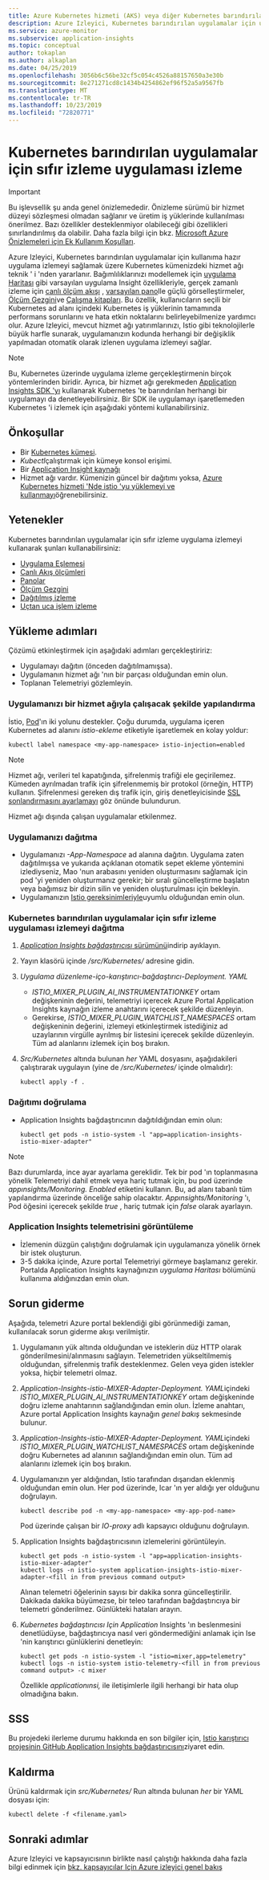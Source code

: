 ```yaml
---
title: Azure Kubernetes hizmeti (AKS) veya diğer Kubernetes barındırılan uygulamalarını izlemek için Application Insights kullanın-Azure Izleyici | Microsoft Docs
description: Azure Izleyici, Kubernetes barındırılan uygulamalar için uygulama izlemeye olanak sağlamak üzere Kubernetes kümenizdeki hizmet kafes teknolojisini kullanır. Bu, kümenizde çalışan ve bu kaynaklardan gelen ve giden isteklerle ilgili Application Insights telemetri toplamanıza olanak tanır.
ms.service: azure-monitor
ms.subservice: application-insights
ms.topic: conceptual
author: tokaplan
ms.author: alkaplan
ms.date: 04/25/2019
ms.openlocfilehash: 3056b6c56be32cf5c054c4526a88157650a3e30b
ms.sourcegitcommit: 8e271271cd8c1434b4254862ef96f52a5a9567fb
ms.translationtype: MT
ms.contentlocale: tr-TR
ms.lasthandoff: 10/23/2019
ms.locfileid: "72820771"
---
```

# <a name="zero-instrumentation-application-monitoring-for-kubernetes-hosted-applications"></a>Kubernetes barındırılan uygulamalar için sıfır izleme uygulaması izleme

> [!IMPORTANT]
> Bu işlevsellik şu anda genel önizlemededir.
> Önizleme sürümü bir hizmet düzeyi sözleşmesi olmadan sağlanır ve üretim iş yüklerinde kullanılması önerilmez. Bazı özellikler desteklenmiyor olabileceği gibi özellikleri sınırlandırılmış da olabilir.
> Daha fazla bilgi için bkz. [Microsoft Azure Önizlemeleri için Ek Kullanım Koşulları](https://azure.microsoft.com/support/legal/preview-supplemental-terms/).

Azure Izleyici, Kubernetes barındırılan uygulamalar için kullanıma hazır uygulama izlemeyi sağlamak üzere Kubernetes kümenizdeki hizmet ağı teknik ' i 'nden yararlanır. Bağımlılıklarınızı modellemek için [uygulama Haritası](../../azure-monitor/app/app-map.md) gibi varsayılan uygulama Insight özellikleriyle, gerçek zamanlı izleme için [canlı ölçüm akışı](../../azure-monitor/app/live-stream.md) , [varsayılan pano](../../azure-monitor/app/overview-dashboard.md)Ile güçlü görselleştirmeler, [Ölçüm Gezgini](../../azure-monitor/platform/metrics-getting-started.md)ve [ Çalışma kitapları](../../azure-monitor/app/usage-workbooks.md). Bu özellik, kullanıcıların seçili bir Kubernetes ad alanı içindeki Kubernetes iş yüklerinin tamamında performans sorunlarını ve hata etkin noktalarını belirleyebilmenize yardımcı olur. Azure Izleyici, mevcut hizmet ağı yatırımlarınızı, Istio gibi teknolojilerle büyük harfle sunarak, uygulamanızın kodunda herhangi bir değişiklik yapılmadan otomatik olarak izlenen uygulama izlemeyi sağlar.

> [!NOTE]
> Bu, Kubernetes üzerinde uygulama izleme gerçekleştirmenin birçok yöntemlerinden biridir. Ayrıca, bir hizmet ağı gerekmeden [Application Insights SDK 'yı](../../azure-monitor/azure-monitor-app-hub.md) kullanarak Kubernetes 'te barındırılan herhangi bir uygulamayı da denetleyebilirsiniz. Bir SDK ile uygulamayı işaretlemeden Kubernetes 'i izlemek için aşağıdaki yöntemi kullanabilirsiniz.

## <a name="prerequisites"></a>Önkoşullar

- Bir [Kubernetes kümesi](https://docs.microsoft.com/azure/aks/concepts-clusters-workloads).
- *Kubectl*çalıştırmak için kümeye konsol erişimi.
- Bir [Application Insight kaynağı](create-new-resource.md)
- Hizmet ağı vardır. Kümenizin güncel bir dağıtımı yoksa, [Azure Kubernetes hizmeti 'Nde istio 'yu yüklemeyi ve kullanmayı](https://docs.microsoft.com/azure/aks/istio-install)öğrenebilirsiniz.

## <a name="capabilities"></a>Yetenekler

Kubernetes barındırılan uygulamalar için sıfır izleme uygulama izlemeyi kullanarak şunları kullanabilirsiniz:

- [Uygulama Eşlemesi](../../azure-monitor/app/app-map.md)
- [Canlı Akış ölçümleri](../../azure-monitor/app/live-stream.md)
- [Panolar](../../azure-monitor/app/overview-dashboard.md)
- [Ölçüm Gezgini](../../azure-monitor/platform/metrics-getting-started.md)
- [Dağıtılmış izleme](../../azure-monitor/app/distributed-tracing.md)
- [Uçtan uca işlem izleme](../../azure-monitor/learn/tutorial-performance.md#identify-slow-server-operations)

## <a name="installation-steps"></a>Yükleme adımları

Çözümü etkinleştirmek için aşağıdaki adımları gerçekleştiririz:
- Uygulamayı dağıtın (önceden dağıtılmamışsa).
- Uygulamanın hizmet ağı 'nın bir parçası olduğundan emin olun.
- Toplanan Telemetriyi gözlemleyin.

### <a name="configure-your-app-to-work-with-a-service-mesh"></a>Uygulamanızı bir hizmet ağıyla çalışacak şekilde yapılandırma

İstio, [Pod](https://istio.io/docs/setup/kubernetes/additional-setup/sidecar-injection/)'ın iki yolunu destekler.
Çoğu durumda, uygulama içeren Kubernetes ad alanını *istio-ekleme* etiketiyle işaretlemek en kolay yoldur:

```console
kubectl label namespace <my-app-namespace> istio-injection=enabled
```

> [!NOTE]
> Hizmet ağı, verileri tel kapatığında, şifrelenmiş trafiği ele geçirilemez. Kümeden ayrılmadan trafik için şifrelenmemiş bir protokol (örneğin, HTTP) kullanın. Şifrelenmesi gereken dış trafik için, giriş denetleyicisinde [SSL sonlandırmasını ayarlamayı](https://kubernetes.io/docs/concepts/services-networking/ingress/#tls) göz önünde bulundurun.

Hizmet ağı dışında çalışan uygulamalar etkilenmez.

### <a name="deploy-your-application"></a>Uygulamanızı dağıtma

- Uygulamanızı *-App-Namespace* ad alanına dağıtın. Uygulama zaten dağıtılmışsa ve yukarıda açıklanan otomatik sepet ekleme yöntemini izlediyseniz, Mao 'nun arabasını yeniden oluşturmasını sağlamak için pod 'yi yeniden oluşturmanız gerekir; bir sıralı güncelleştirme başlatın veya bağımsız bir dizin silin ve yeniden oluşturulması için bekleyin.
- Uygulamanızın [Istio gereksinimleriyle](https://istio.io/docs/setup/kubernetes/prepare/requirements/)uyumlu olduğundan emin olun.

### <a name="deploy-zero-instrumentation-application-monitoring-for-kubernetes-hosted-apps"></a>Kubernetes barındırılan uygulamalar için sıfır izleme uygulaması izlemeyi dağıtma

1. [ *Application Insights bağdaştırıcısı* sürümünü](https://github.com/Microsoft/Application-Insights-Istio-Adapter/releases/)indirip ayıklayın.
2. Yayın klasörü içinde */src/Kubernetes/* adresine gidin.
3. *Uygulama düzenleme-iço-karıştırıcı-bağdaştırıcı-Deployment. YAML*
    - *ISTIO_MIXER_PLUGIN_AI_INSTRUMENTATIONKEY* ortam değişkeninin değerini, telemetriyi içerecek Azure Portal Application Insights kaynağın izleme anahtarını içerecek şekilde düzenleyin.
    - Gerekirse, *ISTIO_MIXER_PLUGIN_WATCHLIST_NAMESPACES* ortam değişkeninin değerini, izlemeyi etkinleştirmek istediğiniz ad uzaylarının virgülle ayrılmış bir listesini içerecek şekilde düzenleyin. Tüm ad alanlarını izlemek için boş bırakın.
4. *Src/Kubernetes* altında bulunan *her* YAML dosyasını, aşağıdakileri çalıştırarak uygulayın (yine de */src/Kubernetes/* içinde olmalıdır):

   ```console
   kubectl apply -f .
   ```

### <a name="verify-deployment"></a>Dağıtımı doğrulama

- Application Insights bağdaştırıcının dağıtıldığından emin olun:

  ```console
  kubectl get pods -n istio-system -l "app=application-insights-istio-mixer-adapter"
  ```
> [!NOTE]
> Bazı durumlarda, ince ayar ayarlama gereklidir. Tek bir pod 'ın toplanmasına yönelik Telemetriyi dahil etmek veya hariç tutmak için, bu pod üzerinde *appınsights/Monitoring. Enabled* etiketini kullanın. Bu, ad alanı tabanlı tüm yapılandırma üzerinde önceliğe sahip olacaktır. *Appınsights/Monitoring* 'ı, Pod öğesini içerecek şekilde *true* , hariç tutmak için *false* olarak ayarlayın.

### <a name="view-application-insights-telemetry"></a>Application Insights telemetrisini görüntüleme

- İzlemenin düzgün çalıştığını doğrulamak için uygulamanıza yönelik örnek bir istek oluşturun.
- 3-5 dakika içinde, Azure portal Telemetriyi görmeye başlamanız gerekir. Portalda Application Insights kaynağınızın *uygulama Haritası* bölümünü kullanıma aldığınızdan emin olun.

## <a name="troubleshooting"></a>Sorun giderme

Aşağıda, telemetri Azure portal beklendiği gibi görünmediği zaman, kullanılacak sorun giderme akışı verilmiştir.

1. Uygulamanın yük altında olduğundan ve isteklerin düz HTTP olarak gönderilmesini/alınmasını sağlayın. Telemetriden yükseltilmemiş olduğundan, şifrelenmiş trafik desteklenmez. Gelen veya giden istekler yoksa, hiçbir telemetri olmaz.
2. *Application-Insights-istio-MIXER-Adapter-Deployment. YAML*içindeki *ISTIO_MIXER_PLUGIN_AI_INSTRUMENTATIONKEY* ortam değişkeninde doğru izleme anahtarının sağlandığından emin olun. İzleme anahtarı, Azure portal Application Insights kaynağın *genel bakış* sekmesinde bulunur.
3. *Application-Insights-istio-MIXER-Adapter-Deployment. YAML*içindeki *ISTIO_MIXER_PLUGIN_WATCHLIST_NAMESPACES* ortam değişkeninde doğru Kubernetes ad alanının sağlandığından emin olun. Tüm ad alanlarını izlemek için boş bırakın.
4. Uygulamanızın yer aldığından, Istio tarafından dışarıdan eklenmiş olduğundan emin olun. Her pod üzerinde, Icar 'ın yer aldığı yer olduğunu doğrulayın.

   ```console
   kubectl describe pod -n <my-app-namespace> <my-app-pod-name>
   ```
   Pod üzerinde çalışan bir *IO-proxy* adlı kapsayıcı olduğunu doğrulayın.

5. Application Insights bağdaştırıcısının izlemelerini görüntüleyin.

   ```console
   kubectl get pods -n istio-system -l "app=application-insights-istio-mixer-adapter"
   kubectl logs -n istio-system application-insights-istio-mixer-adapter-<fill in from previous command output>
   ```

   Alınan telemetri öğelerinin sayısı bir dakika sonra güncelleştirilir. Dakikada dakika büyümezse, bir teleo tarafından bağdaştırıcıya bir telemetri gönderilmez.
   Günlükteki hataları arayın.
6. *Kubernetes bağdaştırıcısı Için Application* Insights 'ın beslenmesini denetlüdüyse, bağdaştırıcıya nasıl veri göndermediğini anlamak için Ise 'nin karıştırıcı günlüklerini denetleyin:

   ```console
   kubectl get pods -n istio-system -l "istio=mixer,app=telemetry"
   kubectl logs -n istio-system istio-telemetry-<fill in from previous command output> -c mixer
   ```
   Özellikle *applicationınsi,* ile iletişimlerle ilgili herhangi bir hata olup olmadığına bakın.

## <a name="faq"></a>SSS

Bu projedeki ilerleme durumu hakkında en son bilgiler için, [Istio karıştırıcı projesinin GitHub Application Insights bağdaştırıcısını](https://github.com/Microsoft/Application-Insights-Istio-Adapter/blob/master/SETUP.md#faq)ziyaret edin.

## <a name="uninstall"></a>Kaldırma

Ürünü kaldırmak için *src/Kubernetes/* Run altında bulunan *her* bir YAML dosyası için:

```console
kubectl delete -f <filename.yaml>
```


## <a name="next-steps"></a>Sonraki adımlar

Azure Izleyici ve kapsayıcısının birlikte nasıl çalıştığı hakkında daha fazla bilgi edinmek için [bkz. kapsayıcılar Için Azure izleyici genel bakış](../../azure-monitor/insights/container-insights-overview.md)
